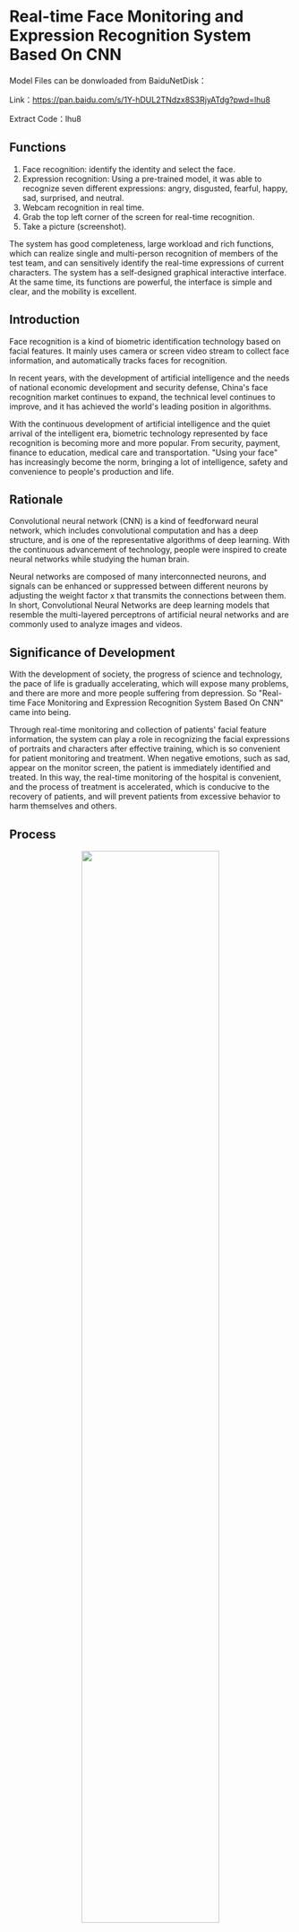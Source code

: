 # Real-time Face Monitoring and Expression Recognition System Based On CNN

Model Files can be donwloaded from BaiduNetDisk：

Link：https://pan.baidu.com/s/1Y-hDUL2TNdzx8S3RjyATdg?pwd=lhu8

Extract Code：lhu8

## Functions

1. Face recognition: identify the identity and select the face.
2. Expression recognition: Using a pre-trained model, it was able to recognize seven different expressions: angry, disgusted, fearful, happy, sad, surprised, and neutral.
3. Webcam recognition in real time.
4. Grab the top left corner of the screen for real-time recognition.
5. Take a picture (screenshot).

The system has good completeness, large workload and rich functions, which can realize single and multi-person recognition of members of the test team, and can sensitively identify the real-time expressions of current characters. The system has a self-designed graphical interactive interface. At the same time, its functions are powerful, the interface is simple and clear, and the mobility is excellent.

## Introduction

Face recognition is a kind of biometric identification technology based on facial features. It mainly uses camera or screen video stream to collect face information, and automatically tracks faces for recognition.

In recent years, with the development of artificial intelligence and the needs of national economic development and security defense, China's face recognition market continues to expand, the technical level continues to improve, and it has achieved the world's leading position in algorithms. 

With the continuous development of artificial intelligence and the quiet arrival of the intelligent era, biometric technology represented by face recognition is becoming more and more popular. From security, payment, finance to education, medical care and transportation. "Using your face" has increasingly become the norm, bringing a lot of intelligence, safety and convenience to people's production and life.

## Rationale

Convolutional neural network (CNN) is a kind of feedforward neural network, which includes convolutional computation and has a deep structure, and is one of the representative algorithms of deep learning. With the continuous advancement of technology, people were inspired to create neural networks while studying the human brain. 

Neural networks are composed of many interconnected neurons, and signals can be enhanced or suppressed between different neurons by adjusting the weight factor x that transmits the connections between them. In short, Convolutional Neural Networks are deep learning models that resemble the multi-layered perceptrons of artificial neural networks and are commonly used to analyze images and videos.

## Significance of Development

With the development of society, the progress of science and technology, the pace of life is gradually accelerating, which will expose many problems, and there are more and more people suffering from depression. So "Real-time Face Monitoring and Expression Recognition System Based On CNN" came into being. 

Through real-time monitoring and collection of patients' facial feature information, the system can play a role in recognizing the facial expressions of portraits and characters after effective training, which is so convenient for patient monitoring and treatment. When negative emotions, such as sad, appear on the monitor screen, the patient is immediately identified and treated. In this way, the real-time monitoring of the hospital is convenient, and the process of treatment is accelerated, which is conducive to the recovery of patients, and will prevent patients from excessive behavior to harm themselves and others.

## Process

<div align=center><img src="https://i.imgur.com/E88jo0I.png" width="70%"></div>

## Development Process and Demonstration

<div align=center><img src="https://img-blog.csdnimg.cn/2cb66536932f449cbaa615308f81ee28.png" width="50%"></div>

<div align=center><img src="https://img-blog.csdnimg.cn/ca766efa240c416ea3792266b8c666ce.png" width="50%"></div>

<div align=center><img src="https://i.imgur.com/QDyYbI0.png" width="300"></div>

<div align=center><img src="https://img-blog.csdnimg.cn/25df7bd1466d48a08b6f06ccfd09dd67.png" width="300"></div>

<div align=center><img src="https://img-blog.csdnimg.cn/9db6e7f4fe934e359cd1fd842a7421e0.png" width="300"></div>

## Setup

1. Create a virtual environment with Python 3.7

2. Install related libraries.

   ```python
   pip install -r requirements.txt
   ```

## Getting Started

Run run_me.py

Done!

## Video Demo(CN Version)

[<img src="https://i.imgur.com/8EQyIMv.png" width="70%">](https://youtu.be/iHXzmzJyJtw)

## Chinese software copyright certificate
<div align=center><img src="https://i.imgur.com/Gq8efhK.jpg" width="500"></div>
